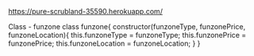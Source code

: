 https://pure-scrubland-35590.herokuapp.com/

Class - funzone class funzone{ constructor(funzoneType, funzonePrice, funzoneLocation){ this.funzoneType = funzoneType; this.funzonePrice = funzonePrice; this.funzoneLocation = funzoneLocation; } }
